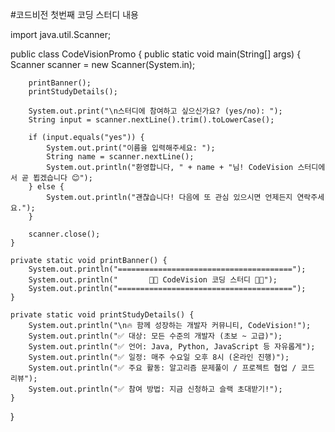 #코드비전 첫번째 코딩 스터디 내용

import java.util.Scanner;

public class CodeVisionPromo {
    public static void main(String[] args) {
        Scanner scanner = new Scanner(System.in);

        printBanner();
        printStudyDetails();

        System.out.print("\n스터디에 참여하고 싶으신가요? (yes/no): ");
        String input = scanner.nextLine().trim().toLowerCase();

        if (input.equals("yes")) {
            System.out.print("이름을 입력해주세요: ");
            String name = scanner.nextLine();
            System.out.println("환영합니다, " + name + "님! CodeVision 스터디에서 곧 뵙겠습니다 😊");
        } else {
            System.out.println("괜찮습니다! 다음에 또 관심 있으시면 언제든지 연락주세요.");
        }

        scanner.close();
    }

    private static void printBanner() {
        System.out.println("=======================================");
        System.out.println("       👨‍💻 CodeVision 코딩 스터디 👩‍💻");
        System.out.println("=======================================");
    }

    private static void printStudyDetails() {
        System.out.println("\n🔥 함께 성장하는 개발자 커뮤니티, CodeVision!");
        System.out.println("✅ 대상: 모든 수준의 개발자 (초보 ~ 고급)");
        System.out.println("✅ 언어: Java, Python, JavaScript 등 자유롭게");
        System.out.println("✅ 일정: 매주 수요일 오후 8시 (온라인 진행)");
        System.out.println("✅ 주요 활동: 알고리즘 문제풀이 / 프로젝트 협업 / 코드 리뷰");
        System.out.println("✅ 참여 방법: 지금 신청하고 슬랙 초대받기!");
    }
}
